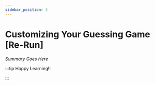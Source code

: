 ```yaml
---
sidebar_position: 3
---
```


# Customizing Your Guessing Game [Re-Run]

_Summary Goes Here_

:::tip Happy Learning!!

<QuestButton text="Go To Quest" />

:::


